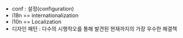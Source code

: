 * conf : 설정(configuration)
* i18n == internationalization
* l10n == Localization
* 디자인 패턴 : 다수의 시행착오를 통해 발견된 현재까지의 가장 우수한 해결책